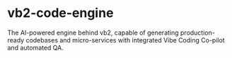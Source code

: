 # vb2-code-engine
The AI-powered engine behind vb2, capable of generating production-ready codebases and micro-services with integrated Vibe Coding Co-pilot and automated QA.
